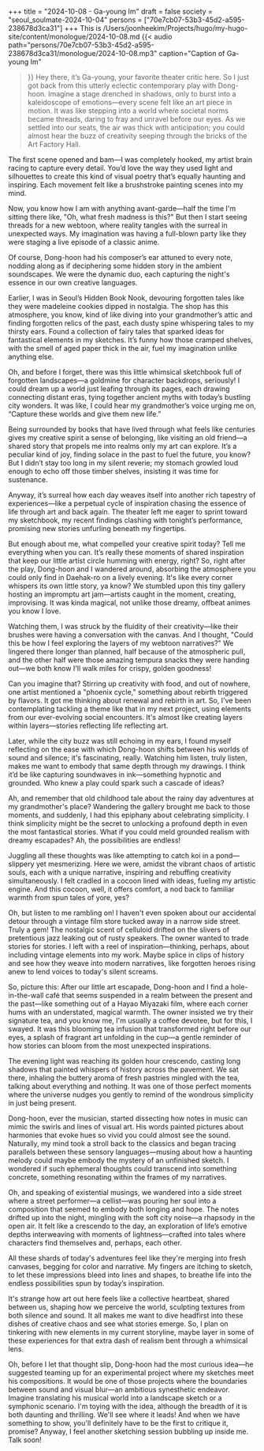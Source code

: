 +++
title = "2024-10-08 - Ga-young Im"
draft = false
society = "seoul_soulmate-2024-10-04"
persons = ["70e7cb07-53b3-45d2-a595-238678d3ca31"]
+++
This is /Users/joonheekim/Projects/hugo/my-hugo-site/content/monologue/2024-10-08.md
{{< audio
    path="persons/70e7cb07-53b3-45d2-a595-238678d3ca31/monologue/2024-10-08.mp3" 
    caption="Caption of Ga-young Im"
>}}
Hey there, it’s Ga-young, your favorite theater critic here.
So I just got back from this utterly eclectic contemporary play with Dong-hoon. Imagine a stage drenched in shadows, only to burst into a kaleidoscope of emotions—every scene felt like an art piece in motion. It was like stepping into a world where societal norms became threads, daring to fray and unravel before our eyes. As we settled into our seats, the air was thick with anticipation; you could almost hear the buzz of creativity seeping through the bricks of the Art Factory Hall.

The first scene opened and bam—I was completely hooked, my artist brain racing to capture every detail. You’d love the way they used light and silhouettes to create this kind of visual poetry that’s equally haunting and inspiring. Each movement felt like a brushstroke painting scenes into my mind.

Now, you know how I am with anything avant-garde—half the time I'm sitting there like, "Oh, what fresh madness is this?" But then I start seeing threads for a new webtoon, where reality tangles with the surreal in unexpected ways. My imagination was having a full-blown party like they were staging a live episode of a classic anime.

Of course, Dong-hoon had his composer’s ear attuned to every note, nodding along as if deciphering some hidden story in the ambient soundscapes. We were the dynamic duo, each capturing the night's essence in our own creative languages.

Earlier, I was in Seoul’s Hidden Book Nook, devouring forgotten tales like they were madeleine cookies dipped in nostalgia. The shop has this atmosphere, you know, kind of like diving into your grandmother’s attic and finding forgotten relics of the past, each dusty spine whispering tales to my thirsty ears. Found a collection of fairy tales that sparked ideas for fantastical elements in my sketches. It’s funny how those cramped shelves, with the smell of aged paper thick in the air, fuel my imagination unlike anything else.

Oh, and before I forget, there was this little whimsical sketchbook full of forgotten landscapes—a goldmine for character backdrops, seriously! I could dream up a world just leafing through its pages, each drawing connecting distant eras, tying together ancient myths with today’s bustling city wonders. It was like, I could hear my grandmother’s voice urging me on, “Capture these worlds and give them new life.”

Being surrounded by books that have lived through what feels like centuries gives my creative spirit a sense of belonging, like visiting an old friend—a shared story that propels me into realms only my art can explore. It’s a peculiar kind of joy, finding solace in the past to fuel the future, you know? But I didn’t stay too long in my silent reverie; my stomach growled loud enough to echo off those timber shelves, insisting it was time for sustenance.

Anyway, it’s surreal how each day weaves itself into another rich tapestry of experiences—like a perpetual cycle of inspiration chasing the essence of life through art and back again. The theater left me eager to sprint toward my sketchbook, my recent findings clashing with tonight’s performance, promising new stories unfurling beneath my fingertips.

But enough about me, what compelled your creative spirit today? Tell me everything when you can. It’s really these moments of shared inspiration that keep our little artist circle humming with energy, right?
So, right after the play, Dong-hoon and I wandered around, absorbing the atmosphere you could only find in Daehak-ro on a lively evening. It's like every corner whispers its own little story, ya know? We stumbled upon this tiny gallery hosting an impromptu art jam—artists caught in the moment, creating, improvising. It was kinda magical, not unlike those dreamy, offbeat animes you know I love.

Watching them, I was struck by the fluidity of their creativity—like their brushes were having a conversation with the canvas. And I thought, "Could this be how I feel exploring the layers of my webtoon narratives?" We lingered there longer than planned, half because of the atmospheric pull, and the other half were those amazing tempura snacks they were handing out—we both know I'll walk miles for crispy, golden goodness!

Can you imagine that? Stirring up creativity with food, and out of nowhere, one artist mentioned a "phoenix cycle," something about rebirth triggered by flavors. It got me thinking about renewal and rebirth in art. So, I've been contemplating tackling a theme like that in my next project, using elements from our ever-evolving social encounters. It's almost like creating layers within layers—stories reflecting life reflecting art.

Later, while the city buzz was still echoing in my ears, I found myself reflecting on the ease with which Dong-hoon shifts between his worlds of sound and silence; it's fascinating, really. Watching him listen, truly listen, makes me want to embody that same depth through my drawings. I think it’d be like capturing soundwaves in ink—something hypnotic and grounded. Who knew a play could spark such a cascade of ideas?

Ah, and remember that old childhood tale about the rainy day adventures at my grandmother's place? Wandering the gallery brought me back to those moments, and suddenly, I had this epiphany about celebrating simplicity. I think simplicity might be the secret to unlocking a profound depth in even the most fantastical stories. What if you could meld grounded realism with dreamy escapades? Ah, the possibilities are endless!

Juggling all these thoughts was like attempting to catch koi in a pond—slippery yet mesmerizing. Here we were, amidst the vibrant chaos of artistic souls, each with a unique narrative, inspiring and rebuffing creativity simultaneously. I felt cradled in a cocoon lined with ideas, fueling my artistic engine. And this cocoon, well, it offers comfort, a nod back to familiar warmth from spun tales of yore, yes?

Oh, but listen to me rambling on! I haven't even spoken about our accidental detour through a vintage film store tucked away in a narrow side street. Truly a gem! The nostalgic scent of celluloid drifted on the slivers of pretentious jazz leaking out of rusty speakers. The owner wanted to trade stories for stories. I left with a reel of inspiration—thinking, perhaps, about including vintage elements into my work. Maybe splice in clips of history and see how they weave into modern narratives, like forgotten heroes rising anew to lend voices to today's silent screams.

So, picture this: After our little art escapade, Dong-hoon and I find a hole-in-the-wall café that seems suspended in a realm between the present and the past—like something out of a Hayao Miyazaki film, where each corner hums with an understated, magical warmth. The owner insisted we try their signature tea, and you know me, I'm usually a coffee devotee, but for this, I swayed. It was this blooming tea infusion that transformed right before our eyes, a splash of fragrant art unfolding in the cup—a gentle reminder of how stories can bloom from the most unexpected inspirations.

The evening light was reaching its golden hour crescendo, casting long shadows that painted whispers of history across the pavement. We sat there, inhaling the buttery aroma of fresh pastries mingled with the tea, talking about everything and nothing. It was one of those perfect moments where the universe nudges you gently to remind of the wondrous simplicity in just being present. 

Dong-hoon, ever the musician, started dissecting how notes in music can mimic the swirls and lines of visual art. His words painted pictures about harmonies that evoke hues so vivid you could almost see the sound. Naturally, my mind took a stroll back to the classics and began tracing parallels between these sensory languages—musing about how a haunting melody could maybe embody the mystery of an unfinished sketch. I wondered if such ephemeral thoughts could transcend into something concrete, something resonating within the frames of my narratives.

Oh, and speaking of existential musings, we wandered into a side street where a street performer—a cellist—was pouring her soul into a composition that seemed to embody both longing and hope. The notes drifted up into the night, mingling with the soft city noise—a rhapsody in the open air. It felt like a crescendo to the day, an exploration of life’s emotive depths interweaving with moments of lightness—crafted into tales where characters find themselves and, perhaps, each other.

All these shards of today's adventures feel like they're merging into fresh canvases, begging for color and narrative. My fingers are itching to sketch, to let these impressions bleed into lines and shapes, to breathe life into the endless possibilities spun by today’s inspiration. 

It's strange how art out here feels like a collective heartbeat, shared between us, shaping how we perceive the world, sculpting textures from both silence and sound. It all makes me want to dive headfirst into these dishes of creative chaos and see what stories emerge. So, I plan on tinkering with new elements in my current storyline, maybe layer in some of these experiences for that extra dash of realism bent through a whimsical lens.

Oh, before I let that thought slip, Dong-hoon had the most curious idea—he suggested teaming up for an experimental project where my sketches meet his compositions. It would be one of those projects where the boundaries between sound and visual blur—an ambitious synesthetic endeavor. Imagine translating his musical world into a landscape sketch or a symphonic scenario. I'm toying with the idea, although the breadth of it is both daunting and thrilling. We'll see where it leads! And when we have something to show, you'll definitely have to be the first to critique it, promise?
Anyway, I feel another sketching session bubbling up inside me. Talk soon!

